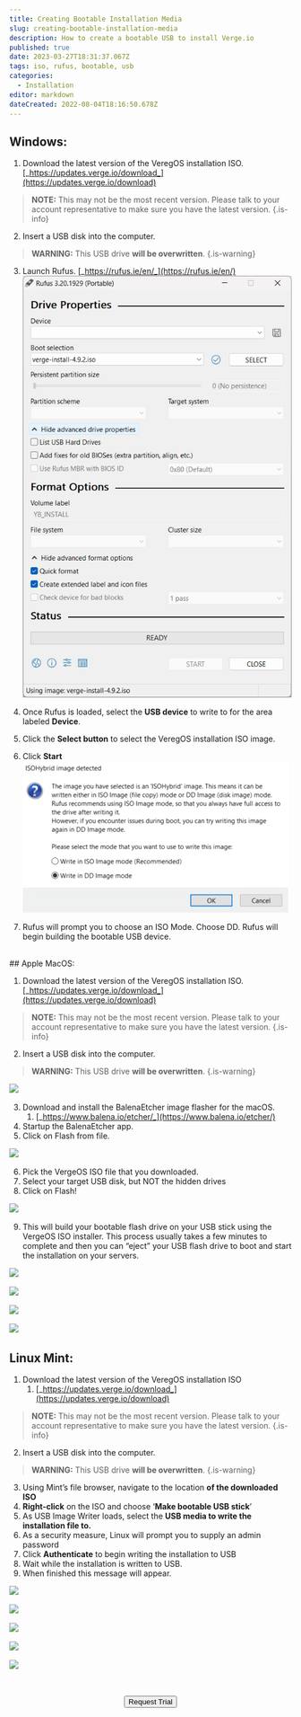 ```yaml
---
title: Creating Bootable Installation Media
slug: creating-bootable-installation-media
description: How to create a bootable USB to install Verge.io
published: true
date: 2023-03-27T18:31:37.067Z
tags: iso, rufus, bootable, usb
categories:
  - Installation
editor: markdown
dateCreated: 2022-08-04T18:16:50.678Z
---
```


## Windows:

1.  Download the latest version of the VeregOS installation ISO.
 [_https://updates.verge.io/download_](https://updates.verge.io/download)
> **NOTE:** This may not be the most recent version. Please talk to your account representative to make sure you have the latest version.
{.is-info}

2.  Insert a USB disk into the computer. 
> **WARNING:** This USB drive **will be overwritten**.
{.is-warning}

3.  Launch Rufus. [_https://rufus.ie/en/_](https://rufus.ie/en/)
![rufus.png](/public/rufus.png)

1. Once Rufus is loaded, select the **USB device** to write to for the area labeled **Device**.
2. Click the **Select button** to select the VeregOS installation ISO image.
3. Click **Start**
  ![rufus2.png](/public/rufus2.png)
4. Rufus will prompt you to choose an ISO Mode. Choose DD. Rufus will begin building the bootable USB device.
<br>
## Apple MacOS:

1.  Download the latest version of the VeregOS installation ISO. [_https://updates.verge.io/download_](https://updates.verge.io/download)
> **NOTE:** This may not be the most recent version. Please talk to your account representative to make sure you have the latest version.
{.is-info}

2.  Insert a USB disk into the computer. 
> **WARNING:** This USB drive **will be overwritten**.
{.is-warning}


![](https://lh5.googleusercontent.com/-_mr5en0ePpUwSiyWVDpaC2SSURakbGXlWaa_CG6dgN_Gl8X8hEDMs3uQ1He-cuWuMreGxooe352SUQqaB99BNoKgAMxThfwj_SMfZRBbJL__2oUs62SbrUf0Dls2GhVjAC6xGwPwMNv0zPToVXcdw)

3.  Download and install the BalenaEtcher image flasher for the macOS.
    1.  [_https://www.balena.io/etcher/_](https://www.balena.io/etcher/)
4.  Startup the BalenaEtcher app.
5.  Click on Flash from file.

![](https://lh5.googleusercontent.com/7EOxDyTcc68ggf5wQV998hBVKEX2c6BLbr-S5hdUTrfLB0JOMXNMK1dOouEs-sCpxoGn_IMaf9A2fJ_6KzbVjVvvXy9ZWokLnDghQlvR-CEQqT96xblB7mVvULF2I6VrbFaY6lhsVApq7427Z9OMlg)

6.  Pick the VergeOS ISO file that you downloaded.
7.  Select your target USB disk, but NOT the hidden drives
8.  Click on Flash!

![](https://lh5.googleusercontent.com/IhmI9uk2q5iBanMvyiMB3Nk6TlJynghQ2oUwwGqdtKDCdi44SdeziwwuiyC2WhI4J-ncjQVLDSnBEZfmSEvsmT4RzLxEXJXNLVfoZVvNXLONTU3YCOUCpnQvw6Rg9ugLqxNsHH7Z6NWMBJs4VPBeFQ)

9.  This will build your bootable flash drive on your USB stick using the VergeOS ISO installer. This process usually takes a few minutes to complete and then you can “eject” your USB flash drive to boot and start the installation on your servers.

![](https://lh4.googleusercontent.com/J92S3ASKseU2HzuouO43MBKvF2y0uC1cok6hV5n7VOiaRKakN2BK1oLHMof69wc_0Wb39KrKu7WXAQsdTAu1qGT8cuyXBzyjMEyCUfMrsM10xqJYjXQhJFObwiewBBlWbwugTDTqL1pwgOb4aqvuPA)

![](https://lh6.googleusercontent.com/jXYidar45PS86znGcVhqt50jkQg27g7cTVtv616in_En9IxAkbubMosnan3bwLuxtRNF9mViX0X_2fOAvXiAjNOHDIg_V-S7EflSge4iRnJmS_6cNS9zghfH2HjCsxcrn9lor4EB3hDKc62sUk0eug)

![](https://lh6.googleusercontent.com/-3XipAqr-dKeLqMHS9OTuZLr3y7vwioZI2YFyvj98mNH7AUoxk8-39wB3C9vQE1gFwrD36dulWAiok6_LN94SYxzotbYQxM6jx3nhM1lo276BJT6tS-sX1a6mSR-1-felSq64_p3wXOJyrt5bgaYng)

![](https://lh4.googleusercontent.com/JXv2wU3no2hBTid6T9oEJSuO2Tptg_uSteJpOFh9ZcEtbRJSFy8kpWCcqoARZENy3y2pNT9yPYFp9FYXhW9W8it9XETLPM61UsjWkjopuaLXymn1X-Ug3CHY5wXFfLcx2c0O62l57Q8LOAHmIQys6w)
<br>

## Linux Mint:

1.  Download the latest version of the VeregOS installation ISO
    1.  [_https://updates.verge.io/download_](https://updates.verge.io/download)
> **NOTE:** This may not be the most recent version. Please talk to your account representative to make sure you have the latest version.
{.is-info}

2.  Insert a USB disk into the computer. 
> **WARNING:** This USB drive **will be overwritten**.
{.is-warning}

3.  Using Mint’s file browser, navigate to the location **of the downloaded ISO**
1.  **Right-click** on the ISO and choose ‘**Make bootable USB stick**’
1.  As USB Image Writer loads, select the **USB media to write the installation file to.**
1.  As a security measure, Linux will prompt you to supply an admin password
1.  Click **Authenticate** to begin writing the installation to USB
1.  Wait while the installation is written to USB.
1.  When finished this message will appear.

![](https://lh6.googleusercontent.com/0-nr7O3NXfg-9xYnInAM9gYIwyY6EPYVIPH8xDnK8znxpwxbtRQ4dmJs9bUpLKwUoX-nJnJ15XM27V0QW6gpvaG74IUIaEk_TrYnRAtn-fE2J1R4YkzCZYr4zBU2U7Tljjgj64aAXsZP60be_QKVRw)

![](https://lh5.googleusercontent.com/XYNhvshwic0BqgfnCJFOBWQ6PrPLM3R4IcogH8mSJh-Bk5GvRG5uepdcBoda8d7yq04bP2zBQ8KnbNRwxTr-HG7jOjEoFcSI0_85rCfso9g17MqY32HA_wAVipmhCvAPVFpatUZS5Pyli0_cOqn01w)

![](https://lh4.googleusercontent.com/mBduduMcSOAN04aXExClKSrBJMOldme7K48ZateZ0Kno4rZQGiHqLJy-I-P5pxea_RVB8CGyHGGH4rXRQdOIwcIDgc_WeQSmO6C1FPSTGGo-58fdCczL6QePKaB-_AaN9sufuq5BW4JGcdbqXUgAww)

![](https://lh4.googleusercontent.com/xygTF3JRWMBGQOHO7ShLn6VMROo2W5AezO7bmMQRWOXaU6r-5smG8BdZc-BBY8PgVQpylOXE2kbWuDuGXWCQNuyFRvPFvdyyhV4x76_h_TlS9a92f49r3nlrxH4ZGv-A3Xpm8-oJVZgPd7xClexvfA)

![](https://lh4.googleusercontent.com/egCzLNxDVrhoKnZh_cJ4YgVX9BypXA3-ZyasjsjVN-pJ37He6SG0VrFHilCDzx34J_tQ6ioy2IyqUbH5DYK7chPdQIILI0wZqkQo2-daZiSBYd3AwKnpj8ujrrWoIjiDiQIQVa6HnlH_gs9QrtFgjw)


<br>
<div style="text-align: center">

<a href="https://www.verge.io/test-drive" target="_blank"><button class="button-orange">Request Trial</button></a>
</div>
